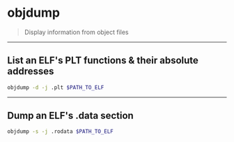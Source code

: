 # objdump

> Display information from object files

---

## List an ELF's PLT functions & their absolute addresses

```bash
objdump -d -j .plt $PATH_TO_ELF
```

---

## Dump an ELF's .data section

```bash
objdump -s -j .rodata $PATH_TO_ELF
```
